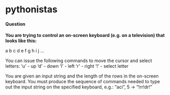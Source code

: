 # pythonistas

#### Question

**You are trying to control an on-screen keyboard (e.g. on a television) that looks like this:**

a b c d e 
f g h i j 
... 

You can issue the following commands to move the cursor and select letters: 
‘u’ - up 
‘d’ - down 
‘l’ - left 
‘r’ - right 
‘!’ - select letter 

You are given an input string and the length of the rows in the on-screen keyboard. You must produce the sequence of commands needed to type out the input string on the specified keyboard, e.g.: 
“aci”, 5 -> “!rr!dr!”